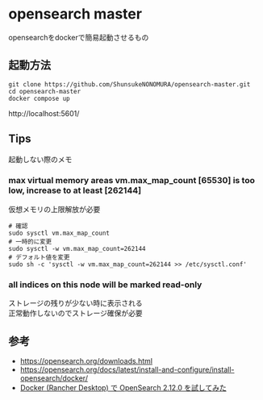 # opensearch master
opensearchをdockerで簡易起動させるもの

## 起動方法
```
git clone https://github.com/ShunsukeNONOMURA/opensearch-master.git
cd opensearch-master
docker compose up
```

http://localhost:5601/

## Tips 
起動しない際のメモ

### max virtual memory areas vm.max_map_count [65530] is too low, increase to at least [262144]
仮想メモリの上限解放が必要
```
# 確認
sudo sysctl vm.max_map_count
# 一時的に変更
sudo sysctl -w vm.max_map_count=262144
# デフォルト値を変更
sudo sh -c 'sysctl -w vm.max_map_count=262144 >> /etc/sysctl.conf'
```

### all indices on this node will be marked read-only
ストレージの残りが少ない時に表示される  
正常動作しないのでストレージ確保が必要  

## 参考
- https://opensearch.org/downloads.html
- https://opensearch.org/docs/latest/install-and-configure/install-opensearch/docker/
- [Docker (Rancher Desktop) で OpenSearch 2.12.0 を試してみた](https://dev.classmethod.jp/articles/how-to-build-opensearch212-with-docker/)
